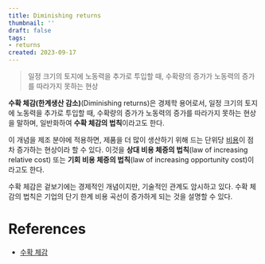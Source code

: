 ```yaml
---
title: Diminishing returns
thumbnail: ''
draft: false
tags:
- returns
created: 2023-09-17
---
```



 > 
 > 일정 크기의 토지에 노동력을 추가로 투입할 때, 수확량의 증가가 노동력의 증가를 따라가지 못하는 현상

**수확 체감(한계생산 감소)**(Diminishing returns)은 경제학 용어로서, 일정 크기의 토지에 노동력을 추가로 투입할 때, 수확량의 증가가 노동력의 증가를 따라가지 못하는 현상을 말하며, 일반화하여 **수확 체감의 법칙**이라고도 한다. 

이 개념을 제조 분야에 적용하면, 제품을 더 많이 생산하기 위해 드는 단위당 [비용](https://ko.wikipedia.org/wiki/%EB%B9%84%EC%9A%A9 "비용")이 점차 증가하는 현상이라 할 수 있다. 이것을 **상대 비용 체증의 법칙**(law of increasing relative cost) 또는 **기회 비용 체증의 법칙**(law of increasing opportunity cost)이라고도 한다. 

수확 체감은 겉보기에는 경제적인 개념이지만, 기술적인 관계도 암시하고 있다. 수확 체감의 법칙은 기업의 단기 한계 비용 곡선이 증가하게 되는 것을 설명할 수 있다.

# References

* [수확 체감](https://ko.wikipedia.org/wiki/%EC%88%98%ED%99%95_%EC%B2%B4%EA%B0%90)
